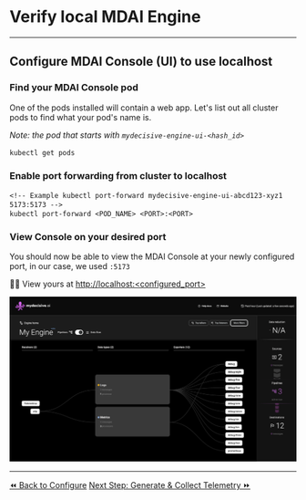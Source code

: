 # Verify local MDAI Engine
----

## Configure MDAI Console (UI) to use localhost

### Find your MDAI Console pod

One of the pods installed will contain a web app. Let's list out all cluster pods to find what your pod's name is.

_Note: the pod that starts with `mydecisive-engine-ui-<hash_id>`_

```shell
kubectl get pods
```

### Enable port forwarding from cluster to localhost

```shell
<!-- Example kubectl port-forward mydecisive-engine-ui-abcd123-xyz1 5173:5173 -->
kubectl port-forward <POD_NAME> <PORT>:<PORT>
```

### View Console on your desired port
You should now be able to view the MDAI Console at your newly configured port, in our case, we used `:5173`

🐙🎉 View yours at [http://localhost:<configured_port>](http://localhost:<configured_port>)

![A bright and shiny MDAI Engine Console](../../media/console-new-and-shiny.png)


----
<span class="left"><a href="./configure.md">⏪ Back to Configure</a></span>
<span class="right"><a href="./generate-telemetry-local.md">Next Step: Generate & Collect Telemetry ⏩</a></span>

